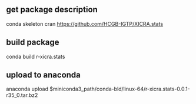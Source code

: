 ## get package description
conda skeleton cran https://github.com/HCGB-IGTP/XICRA.stats

## build package
conda build r-xicra.stats

## upload to anaconda
anaconda upload $miniconda3_path/conda-bld/linux-64/r-xicra.stats-0.0.1-r35_0.tar.bz2
